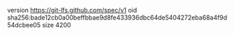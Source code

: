 version https://git-lfs.github.com/spec/v1
oid sha256:bade12cb0a00beffbbae9d8fe433936dbc64de5404272eba68a4f9d54dcbee05
size 4200
